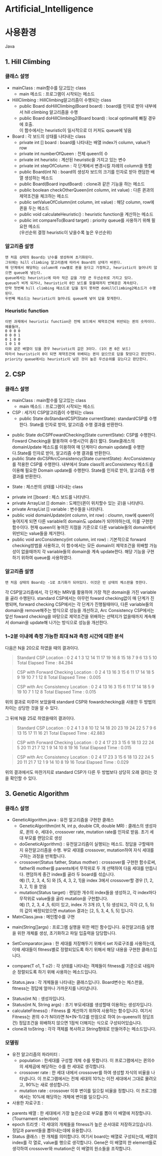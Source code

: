 # Artificial_Intelligence
# 사용환경
  Java
## 1. Hill Climbing
### 클래스 설명
 - mainClass : main함수를 담고있는 class
     * main 메소드 : 프로그램이 시작되는 메소드
 - HillClimbing : HillClimbing알고리즘이 수행되는 class
     * public Board doHillClimbing(Board board) : board를 인자로 받아 내부에서 hill climbing 알고리즘을 수행
     * public Board doHillClimbing2(Board board) : local optimal에 빠질 경우에 호출.   
이 함수에서는 heuristic이 일시적으로 더 커져도 queue에 넣음
 - Board : 각 보드의 상태를 나타내는 class
     * private int [] board : board를 나타내는 배열 index가 column, value가 row
     * private int numberOfQueen : 전체 queen의 수
     * private int heuristic : 계산된 heuristic을 가지고 있는 변수
     * private int stepOfColumn : 각 단계에서 변경시킬 차례의 column을 뜻함
     * public Board(int N) : board의 생성자 보드의 크기를 인자로 받아 랜덤한 배열 생성하는 메소드
     * public Board(Board inputBoard) : clone과 같은 기능을 하는 메소드
     * public boolean checkOtherQueen(int column, int value) : 다른 퀸과의 제약조건을 체크하는 메소드
     * public setValueOfColumn(int column, int value) : 해당 column, row에 퀸을 두는 메소드
     * public void calculateHeuristic() : heuristic function을 계산하는 메소드
     * public int compareTo(Board target) : priority queue를 사용하기 위해 필요한 메소드  
(우선순위 결정 heuristic이 낮을수록 높은 우선순위)
  
    
### 알고리즘 설명
    맨 처음 상태의 Board는 난수를 생성하여 초기화된다.  
    그뒤에는 hill climbing 알고리즘에 따라서 Board의 상태가 바뀐다.  
    매 단계에서 해당하는 column에 row별로 퀸을 둔다고 가정하고, heuristic이 늘어나지 않으면 queue에 넣는다.  
    queue에서는 heuristic에 따라 작은 값을 가장 큰 우선순위로 가지고 있다.  
    queue가 비게 되거나, heuristic이 0인 보드를 찾을때까지 반복문은 계속된다.   
    만약 첫번째 hill climbing 메소드로 답을 찾지 못하면 doHillClimbing2메소드가 수행된다.
    두번째 메소드는 heuristic이 늘어나도 queue에 넣어 답을 찾게한다.

### Heuristic function
    이번 과제에서 heuristic function은 전체 보드에서 제약조건에 위반되는 퀸의 숫자이다.  
    예를들어,  
    0 0 0 0  
    0 0 0 1  
    0 1 0 0  
    1 0 1 0  
    이와 같은 배열이 있을 경우 heuristic의 값은 3이다. (1이 퀸 0은 보드)  
    따라서 heuristic이 0이 되면 제약조건에 위배되는 퀸이 없으므로 답을 찾았다고 판단한다.  
    priority queue에서는 heuristic이 낮은 것이 높은 우선순위를 갖는다고 판단한다.
## 2. CSP
### 클래스 설명
 - mainClass : main함수를 담고있는 class
   * main 메소드 : 프로그램이 시작되는 메소드
 - CSP : 세가지 CSP알고리즘이 수행되는 class  
   * public State doStandardCSP(State currentState): standardCSP를 수행한다. State를 인자로 받아, 알고리즘 수행 결과를 반환한다.    
  * public State doCSPFowardChecking(State currentState): CSP를 수행한다. Foward Checking을 활용하여 수행시간이 좀더 짧다. State클래스의 domainUpdate 메소드를
 이용하여 매 단계마다 domain update를 수행한다.State를 인자로 받아, 알고리즘 수행 결과를 반환한다.
  * public State doCSPArcConsistency(State currentState): ArcConsistency를 적용한 CSP를 수행한다. 내부에서 State class의  arcConsistency 메소드를 이용해 필요한 Domain update를 수행한다. State를 인자로 받아, 알고리즘 수행 결과를 반환한다.
 - State : 체스판의 상태를 나타내는 class 
  * private int []board : 체스 보드를 나타낸다.
  * private ArrayList<Integer> [] domain : 도메인(퀸이 위치할수 있는 곳)을 나타낸다.
  * private ArrayList<Integer> [] variable : 변수들을 나타낸다.
  * public void domainUpdate(int column, int row) : cloumn, row에 queen이 놓여지게 되면 다른 variable의 domain도 update가 되어야하는데, 이를 구현한 함수이다. 현재  queen이 놓여진 지점을 기준으로 다른 variable들의 domain에서 위반되는 value들을 제거한다.
  * public void arcConsistency(int column, int row) : 기본적으로 forward checking방법을 사용하고, 이 함수에서는 모든 domain이 제약조건을 위배할 가능성이 없을때까지 각 variable들의 domain을 계속 update한다. 해당 기능을 구현하기 위하여 queue를 사용하였다.
  
    
### 알고리즘 설명
    맨 처음 상태의 Board는 -1로 초기화가 되어있다. 이것은 빈 상태의 체스판을 뜻한다.
각 CSP알고리즘에서, 각 단계는 MRV를 활용하여 가장 적은 domain을 가진 variable을 골라 수행된다. standard CSP에서는 아무런 foward checking없이 매 단계가 진행되며, forward checking CSP에서는 각 단계가 진행될때마다, 다른 variable들의 domain을 remove해주는 방식으로 성능을 개선하고, Arc Consistency CSP에서는  앞선 foward checking을 바탕으로 제약조건을 위배하는 선택지가 없을때까지 계속해서 domain을 update해 나가는 방식으로 성능을 개선한다.

### 1~2분 이내에 측정 가능한 최대 N과 측정 시간에 대한 분석
다음은 N을 20으로 하였을 때의 결과이다.
>Standard CSP
Location : 0 2 4 1 3 12 14 11 17 19 16 8 15 18 7 9 6 13 5 10
Total Elapsed Time : 84.284

>CSP with Forward Checking
Location : 0 2 4 13 16 3 15 6 11 17 14 18 5 9 19 10 7 1 12 8
Total Elapsed Time : 0.005

>CSP with Arc Consistency
Location : 0 2 4 13 16 3 15 6 11 17 14 18 5 9 19 10 7 1 12 8
Total Elapsed Time : 0.015

위의 결과로 미루어 보았을때 standard CSP와 fowardchecking을 사용한 두 방법의 차이는 상당한 것을 알 수 있다.

그 뒤에 N을 25로 하였을때의 결과이다.
>Standard CSP
Location : 0 2 4 1 3 8 10 12 14 18 20 23 19 24 22 5 7 9 6 13 15 17 11 16 21
Total Elapsed Time : 42.883

>CSP with Forward Checking
Location : 0 2 4 17 23 3 15 6 18 13 22 24 5 20 11 21 7 12 1 9 14 10 8 19 16
Total Elapsed Time : 0.015

>CSP with Arc Consistency
Location : 0 2 4 17 23 3 15 6 18 13 22 24 5 20 11 21 7 12 1 9 14 10 8 19 16
Total Elapsed Time : 0.029

위의 결과에서도 마찬가지로 standard CSP가 다른 두 방법보다 상당히 오래 걸리는 것을 확인할 수 있다.

## 3. Genetic Algorithm
### 클래스 설명
 - GeneticAlgorithm.java : 유전 알고리즘을 구현한 클래스  
   * GeneticAlgorithm(int N, int p, double CR, double MR) : 클래스의 생성자로, 퀸의 수, 세대수, crossover rate, mutation rate를 인자로 받음. 초기 세대 부모를 랜덤으로 생성
   * doGeneticAlgorithm() : 유전알고리즘이 실행되는 메소드. 정답을 구할때까지 유전알고리즘을 수행. 부모 세대를 crossover, mutation하여 자식 세대를 구하는 과정을 반복합니다.
   * crossover(Status father, Status mother) : crossover를 구현한 함수로써, father와 mother를 parents에서 무작위로 두 개 선택하여 다음 세대를 만듭니다. 랜덤하게 중간 index를 골라 두 board를 섞습니다.  
예) [1, 2, 3, 4, 5] 와 [5, 4, 3, 2, 1]을 index 3에서 crossover할 경우 [1, 2, 3, 2, 1] 을 얻음
   * mutation(Status target) : 랜덤한 개수의 index들을 생성하고, 각 index마다 무작위로 value들을 골라 mutation을 구현합니다.  
예) [1, 2, 3, 4 ,5, 6]이 있고, index 가 3개 (0, 1, 5) 생성되고, 각각 (2, 5, 5)의 값이 배정되었으면 mutation 결과는 [2, 5, 3, 4, 5, 5] 입니다.
 - MatnClass.java : 메인함수를 구현
  * main(String[]args) : 프로그램 실행을 위한 메인 함수입니다. 유전알고리즘 실행을 위한 개체를 생성, 초기화하고 파일 입출력을 담당합니다.
 - SetComparator.java : 한 세대를 저장해두기 위해서 set 자료구조를 사용하는데, 이때 세대들이 fitness별로 정렬되있도록 하기 위해서 해당 내용을 구현한 클래스입니다.  
  * compare(T o1, T o2) : 각 상태를 나타내는 객체들이 fitness를 기준으로 내림차순 정렬되도록 하기 위해 사용하는 메소드입니다.
 - Status.java : 각 개체들을 나타내는 클래스입니다. Board변수는 체스판을, fitness는 정답에 얼마나 가까운지를 나타냅니다.
  * Status(int N) : 생성자입니다.
  * Status(int N, String args) : 초기 부모세대를 생성할때 이용하는 생성자입니다.
  * calculateFitness() : Fitness 를 계산하기 위하여 사용하는 함수입니다. 여기서 Fitness는 퀸의 수가 N이라면 N*(N-1)/2를 만점으로 하여 (n-queens의 정답조건) 정답조건을 위배하지 않으면 1점씩 더해지는 식으로 구성되어있습니다.
  * clone과 toString : 각각 객체를 복사하고 String형태로 만들어주는 메소드입니다.

### 모델링  

  -  유전 알고리즘의 파라미터 : 
     * population : 한세대를 구성할 개체 수를 뜻합니다. 이 프로그램에서는 퀸의수의 세제곱에 해당하는 수를 한 세대로 생각합니다.
     * crossover rate : 한 세대 내에서 crossover를 하여 생성할 자식의 비율을 나타냅니다. 이 프로그램에서는 전체 세대의 10%는 이전 세대에서 그대로 물려오고, 90%는 새로 생성합니다.
     * mutation rate : crossover 이후 변이를 일으킬 비율을 정합니다. 이 프로그램에서는 10%에 해당하는 개체에 변이를 일으킵니다.
 - 사용한 자료구조 : 
  * parents 배열 : 한 세대에서 가장 높은순으로 부모를 뽑아 이 배열에 저장합니다. (Tournament selection)
  * epoch 트리셋 : 각 세대의 개체들을 fitness가 높은 순서대로 저장하고있습니다. 정답과 parent들을 뽑아내는데에 유용합니다.
  * Status 클래스 : 한 개체를 의미합니다. 여기서  board는 배열로 구성되는데, 배열의 index를 각 열로, value를 행으로 생각합니다. Gene은 이 배열의 한 element들로 생각하여 crossover와 mutation은 이 배열의 원소들을 조작합니다.
